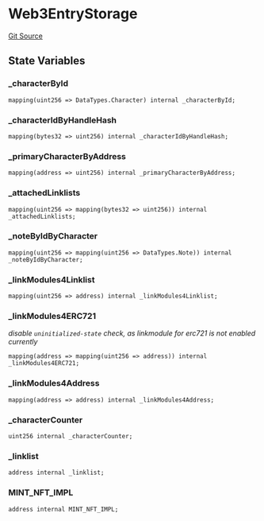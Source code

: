 # Web3EntryStorage
[Git Source](https://github.com/Crossbell-Box/Crossbell-Contracts/blob/c7f31e42711569b1cb499ae27680e91d1ff85e00/contracts/storage/Web3EntryStorage.sol)


## State Variables
### _characterById

```solidity
mapping(uint256 => DataTypes.Character) internal _characterById;
```


### _characterIdByHandleHash

```solidity
mapping(bytes32 => uint256) internal _characterIdByHandleHash;
```


### _primaryCharacterByAddress

```solidity
mapping(address => uint256) internal _primaryCharacterByAddress;
```


### _attachedLinklists

```solidity
mapping(uint256 => mapping(bytes32 => uint256)) internal _attachedLinklists;
```


### _noteByIdByCharacter

```solidity
mapping(uint256 => mapping(uint256 => DataTypes.Note)) internal _noteByIdByCharacter;
```


### _linkModules4Linklist

```solidity
mapping(uint256 => address) internal _linkModules4Linklist;
```


### _linkModules4ERC721
*disable `uninitialized-state` check, as linkmodule for erc721 is not enabled currently*


```solidity
mapping(address => mapping(uint256 => address)) internal _linkModules4ERC721;
```


### _linkModules4Address

```solidity
mapping(address => address) internal _linkModules4Address;
```


### _characterCounter

```solidity
uint256 internal _characterCounter;
```


### _linklist

```solidity
address internal _linklist;
```


### MINT_NFT_IMPL

```solidity
address internal MINT_NFT_IMPL;
```


